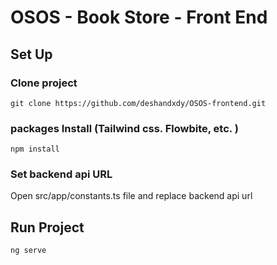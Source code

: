 # OSOS - Book Store - Front End

## Set Up
### Clone project
`git clone https://github.com/deshandxdy/OSOS-frontend.git`

### packages Install (Tailwind css. Flowbite, etc. )
`npm install`

### Set backend api URL
Open src/app/constants.ts file and replace backend api url

## Run Project
`ng serve`

